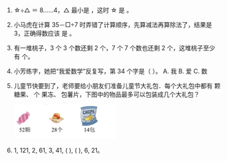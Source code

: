 1. ☆÷△ ＝ 8……4，△ 最小是 ，这时 ☆ 是 。

2. 小马虎在计算 35－□÷7 时弄错了计算顺序，先算减法再算除法了，结果是 3，正确得数应该
   是 。

3. 有一堆桃子，3 个 3 个数还剩 2 个，7 个 7 个数也还剩 2 个，这堆桃子至少有 个。

4. 小芳练字，她把“我爱数学”反复写，第 34 个字是（ ）。
   A. 我 B. 爱 C. 数

5. 儿童节快要到了，老师要给小朋友们准备儿童节大礼包．每个大礼包中都有 颗糖果、 个
   果冻、 包薯片，下图中的物品最多可以包装成几个大礼包？

   ![](images/1.png)

6. 1, 121, 2, 61, 3, 41, ( ), ( ), 6, 21。
